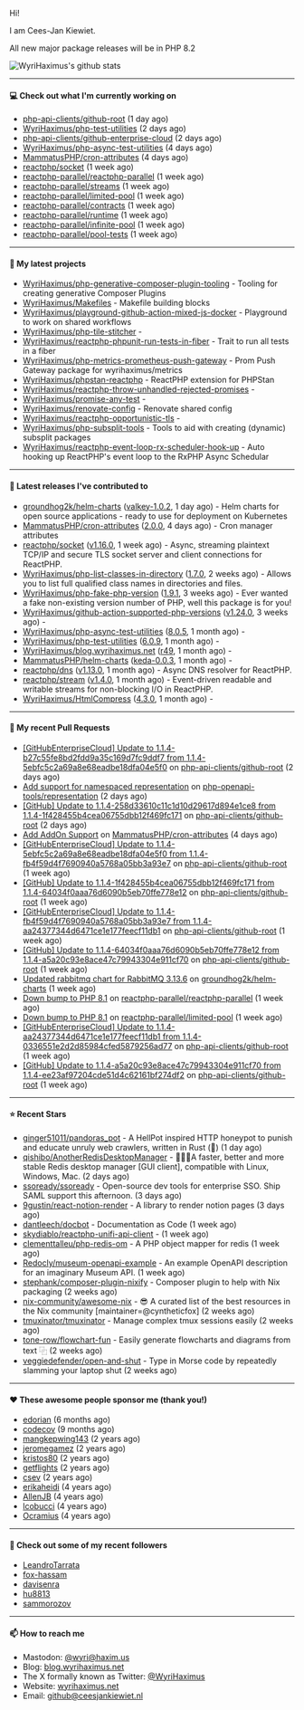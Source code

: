 Hi!

I am Cees-Jan Kiewiet.

All new major package releases will be in PHP 8.2

![WyriHaximus's github stats](https://github-readme-stats.vercel.app/api?username=WyriHaximus&show_icons=true)

---

#### 💻 Check out what I'm currently working on

- [php-api-clients/github-root](https://github.com/php-api-clients/github-root) (1 day ago)
- [WyriHaximus/php-test-utilities](https://github.com/WyriHaximus/php-test-utilities) (2 days ago)
- [php-api-clients/github-enterprise-cloud](https://github.com/php-api-clients/github-enterprise-cloud) (2 days ago)
- [WyriHaximus/php-async-test-utilities](https://github.com/WyriHaximus/php-async-test-utilities) (4 days ago)
- [MammatusPHP/cron-attributes](https://github.com/MammatusPHP/cron-attributes) (4 days ago)
- [reactphp/socket](https://github.com/reactphp/socket) (1 week ago)
- [reactphp-parallel/reactphp-parallel](https://github.com/reactphp-parallel/reactphp-parallel) (1 week ago)
- [reactphp-parallel/streams](https://github.com/reactphp-parallel/streams) (1 week ago)
- [reactphp-parallel/limited-pool](https://github.com/reactphp-parallel/limited-pool) (1 week ago)
- [reactphp-parallel/contracts](https://github.com/reactphp-parallel/contracts) (1 week ago)
- [reactphp-parallel/runtime](https://github.com/reactphp-parallel/runtime) (1 week ago)
- [reactphp-parallel/infinite-pool](https://github.com/reactphp-parallel/infinite-pool) (1 week ago)
- [reactphp-parallel/pool-tests](https://github.com/reactphp-parallel/pool-tests) (1 week ago)

---

#### 🌱 My latest projects

- [WyriHaximus/php-generative-composer-plugin-tooling](https://github.com/WyriHaximus/php-generative-composer-plugin-tooling) - Tooling for creating generative Composer Plugins
- [WyriHaximus/Makefiles](https://github.com/WyriHaximus/Makefiles) - Makefile building blocks
- [WyriHaximus/playground-github-action-mixed-js-docker](https://github.com/WyriHaximus/playground-github-action-mixed-js-docker) - Playground to work on shared workflows
- [WyriHaximus/php-tile-stitcher](https://github.com/WyriHaximus/php-tile-stitcher) - 
- [WyriHaximus/reactphp-phpunit-run-tests-in-fiber](https://github.com/WyriHaximus/reactphp-phpunit-run-tests-in-fiber) - Trait to run all tests in a fiber
- [WyriHaximus/php-metrics-prometheus-push-gateway](https://github.com/WyriHaximus/php-metrics-prometheus-push-gateway) - Prom Push Gateway package for wyrihaximus/metrics
- [WyriHaximus/phpstan-reactphp](https://github.com/WyriHaximus/phpstan-reactphp) - ReactPHP extension for PHPStan
- [WyriHaximus/reactphp-throw-unhandled-rejected-promises](https://github.com/WyriHaximus/reactphp-throw-unhandled-rejected-promises) - 
- [WyriHaximus/promise-any-test](https://github.com/WyriHaximus/promise-any-test) - 
- [WyriHaximus/renovate-config](https://github.com/WyriHaximus/renovate-config) - Renovate shared config
- [WyriHaximus/reactphp-opportunistic-tls](https://github.com/WyriHaximus/reactphp-opportunistic-tls) - 
- [WyriHaximus/php-subsplit-tools](https://github.com/WyriHaximus/php-subsplit-tools) - Tools to aid with creating (dynamic) subsplit packages
- [WyriHaximus/reactphp-event-loop-rx-scheduler-hook-up](https://github.com/WyriHaximus/reactphp-event-loop-rx-scheduler-hook-up) - Auto hooking up ReactPHP&#39;s event loop to the RxPHP Async Schedular

---

#### 🔭 Latest releases I've contributed to

- [groundhog2k/helm-charts](https://github.com/groundhog2k/helm-charts) ([valkey-1.0.2](https://github.com/groundhog2k/helm-charts/releases/tag/valkey-1.0.2), 1 day ago) - Helm charts for open source applications - ready to use for deployment on Kubernetes
- [MammatusPHP/cron-attributes](https://github.com/MammatusPHP/cron-attributes) ([2.0.0](https://github.com/MammatusPHP/cron-attributes/releases/tag/2.0.0), 4 days ago) - Cron manager attributes
- [reactphp/socket](https://github.com/reactphp/socket) ([v1.16.0](https://github.com/reactphp/socket/releases/tag/v1.16.0), 1 week ago) - Async, streaming plaintext TCP/IP and secure TLS socket server and client connections for ReactPHP.
- [WyriHaximus/php-list-classes-in-directory](https://github.com/WyriHaximus/php-list-classes-in-directory) ([1.7.0](https://github.com/WyriHaximus/php-list-classes-in-directory/releases/tag/1.7.0), 2 weeks ago) - Allows you to list full qualified class names in directories and files.
- [WyriHaximus/php-fake-php-version](https://github.com/WyriHaximus/php-fake-php-version) ([1.9.1](https://github.com/WyriHaximus/php-fake-php-version/releases/tag/1.9.1), 3 weeks ago) - Ever wanted a fake non-existing version number of PHP, well this package is for you!
- [WyriHaximus/github-action-supported-php-versions](https://github.com/WyriHaximus/github-action-supported-php-versions) ([v1.24.0](https://github.com/WyriHaximus/github-action-supported-php-versions/releases/tag/v1.24.0), 3 weeks ago) - 
- [WyriHaximus/php-async-test-utilities](https://github.com/WyriHaximus/php-async-test-utilities) ([8.0.5](https://github.com/WyriHaximus/php-async-test-utilities/releases/tag/8.0.5), 1 month ago) - 
- [WyriHaximus/php-test-utilities](https://github.com/WyriHaximus/php-test-utilities) ([6.0.9](https://github.com/WyriHaximus/php-test-utilities/releases/tag/6.0.9), 1 month ago) - 
- [WyriHaximus/blog.wyrihaximus.net](https://github.com/WyriHaximus/blog.wyrihaximus.net) ([r49](https://github.com/WyriHaximus/blog.wyrihaximus.net/releases/tag/r49), 1 month ago) - 
- [MammatusPHP/helm-charts](https://github.com/MammatusPHP/helm-charts) ([keda-0.0.3](https://github.com/MammatusPHP/helm-charts/releases/tag/keda-0.0.3), 1 month ago) - 
- [reactphp/dns](https://github.com/reactphp/dns) ([v1.13.0](https://github.com/reactphp/dns/releases/tag/v1.13.0), 1 month ago) - Async DNS resolver for ReactPHP.
- [reactphp/stream](https://github.com/reactphp/stream) ([v1.4.0](https://github.com/reactphp/stream/releases/tag/v1.4.0), 1 month ago) - Event-driven readable and writable streams for non-blocking I/O in ReactPHP.
- [WyriHaximus/HtmlCompress](https://github.com/WyriHaximus/HtmlCompress) ([4.3.0](https://github.com/WyriHaximus/HtmlCompress/releases/tag/4.3.0), 1 month ago) - 

---

#### 🔨 My recent Pull Requests

- [[GitHubEnterpriseCloud] Update to 1.1.4-b27c55fe8bd2fdd9a35c169d7fc9ddf7 from 1.1.4-5ebfc5c2a69a8e68eadbe18dfa04e5f0](https://github.com/php-api-clients/github-root/pull/1244) on [php-api-clients/github-root](https://github.com/php-api-clients/github-root) (2 days ago)
- [Add support for namespaced representation](https://github.com/php-openapi-tools/representation/pull/1) on [php-openapi-tools/representation](https://github.com/php-openapi-tools/representation) (2 days ago)
- [[GitHub] Update to 1.1.4-258d33610c11c1d10d29617d894e1ce8 from 1.1.4-1f428455b4cea06755dbb12f469fc171](https://github.com/php-api-clients/github-root/pull/1243) on [php-api-clients/github-root](https://github.com/php-api-clients/github-root) (2 days ago)
- [Add AddOn Support](https://github.com/MammatusPHP/cron-attributes/pull/4) on [MammatusPHP/cron-attributes](https://github.com/MammatusPHP/cron-attributes) (4 days ago)
- [[GitHubEnterpriseCloud] Update to 1.1.4-5ebfc5c2a69a8e68eadbe18dfa04e5f0 from 1.1.4-fb4f59d4f7690940a5768a05bb3a93e7](https://github.com/php-api-clients/github-root/pull/1242) on [php-api-clients/github-root](https://github.com/php-api-clients/github-root) (1 week ago)
- [[GitHub] Update to 1.1.4-1f428455b4cea06755dbb12f469fc171 from 1.1.4-64034f0aaa76d6090b5eb70ffe778e12](https://github.com/php-api-clients/github-root/pull/1241) on [php-api-clients/github-root](https://github.com/php-api-clients/github-root) (1 week ago)
- [[GitHubEnterpriseCloud] Update to 1.1.4-fb4f59d4f7690940a5768a05bb3a93e7 from 1.1.4-aa24377344d6471ce1e177feecf11db1](https://github.com/php-api-clients/github-root/pull/1240) on [php-api-clients/github-root](https://github.com/php-api-clients/github-root) (1 week ago)
- [[GitHub] Update to 1.1.4-64034f0aaa76d6090b5eb70ffe778e12 from 1.1.4-a5a20c93e8ace47c79943304e911cf70](https://github.com/php-api-clients/github-root/pull/1239) on [php-api-clients/github-root](https://github.com/php-api-clients/github-root) (1 week ago)
- [Updated rabbitmq chart for RabbitMQ 3.13.6](https://github.com/groundhog2k/helm-charts/pull/1379) on [groundhog2k/helm-charts](https://github.com/groundhog2k/helm-charts) (1 week ago)
- [Down bump to PHP 8.1](https://github.com/reactphp-parallel/reactphp-parallel/pull/54) on [reactphp-parallel/reactphp-parallel](https://github.com/reactphp-parallel/reactphp-parallel) (1 week ago)
- [Down bump to PHP 8.1](https://github.com/reactphp-parallel/limited-pool/pull/54) on [reactphp-parallel/limited-pool](https://github.com/reactphp-parallel/limited-pool) (1 week ago)
- [[GitHubEnterpriseCloud] Update to 1.1.4-aa24377344d6471ce1e177feecf11db1 from 1.1.4-0336551e2d2d85984cfed5879256ad77](https://github.com/php-api-clients/github-root/pull/1238) on [php-api-clients/github-root](https://github.com/php-api-clients/github-root) (1 week ago)
- [[GitHub] Update to 1.1.4-a5a20c93e8ace47c79943304e911cf70 from 1.1.4-ee23af97204cde51d4c62161bf274df2](https://github.com/php-api-clients/github-root/pull/1237) on [php-api-clients/github-root](https://github.com/php-api-clients/github-root) (1 week ago)

---

#### ⭐ Recent Stars

- [ginger51011/pandoras_pot](https://github.com/ginger51011/pandoras_pot) - A HellPot inspired HTTP honeypot to punish and educate unruly web crawlers, written in Rust (🚀) (1 day ago)
- [qishibo/AnotherRedisDesktopManager](https://github.com/qishibo/AnotherRedisDesktopManager) - 🚀🚀🚀A faster, better and more stable Redis desktop manager [GUI client], compatible with Linux, Windows, Mac. (2 days ago)
- [ssoready/ssoready](https://github.com/ssoready/ssoready) - Open-source dev tools for enterprise SSO. Ship SAML support this afternoon. (3 days ago)
- [9gustin/react-notion-render](https://github.com/9gustin/react-notion-render) - A library to render notion pages (3 days ago)
- [dantleech/docbot](https://github.com/dantleech/docbot) - Documentation as Code (1 week ago)
- [skydiablo/reactphp-unifi-api-client](https://github.com/skydiablo/reactphp-unifi-api-client) -  (1 week ago)
- [clementtalleu/php-redis-om](https://github.com/clementtalleu/php-redis-om) - A PHP object mapper for redis (1 week ago)
- [Redocly/museum-openapi-example](https://github.com/Redocly/museum-openapi-example) - An example OpenAPI description for an imaginary Museum API.  (1 week ago)
- [stephank/composer-plugin-nixify](https://github.com/stephank/composer-plugin-nixify) - Composer plugin to help with Nix packaging (2 weeks ago)
- [nix-community/awesome-nix](https://github.com/nix-community/awesome-nix) - 😎 A curated list of the best resources in the Nix community [maintainer=@cyntheticfox] (2 weeks ago)
- [tmuxinator/tmuxinator](https://github.com/tmuxinator/tmuxinator) - Manage complex tmux sessions easily (2 weeks ago)
- [tone-row/flowchart-fun](https://github.com/tone-row/flowchart-fun) - Easily generate flowcharts and diagrams from text ⿻ (2 weeks ago)
- [veggiedefender/open-and-shut](https://github.com/veggiedefender/open-and-shut) - Type in Morse code by repeatedly slamming your laptop shut (2 weeks ago)

---

#### ❤️ These awesome people sponsor me (thank you!)

- [edorian](https://github.com/edorian) (6 months ago)
- [codecov](https://github.com/codecov) (9 months ago)
- [mangkepwing143](https://github.com/mangkepwing143) (2 years ago)
- [jeromegamez](https://github.com/jeromegamez) (2 years ago)
- [kristos80](https://github.com/kristos80) (2 years ago)
- [getflights](https://github.com/getflights) (2 years ago)
- [csev](https://github.com/csev) (2 years ago)
- [erikaheidi](https://github.com/erikaheidi) (4 years ago)
- [AllenJB](https://github.com/AllenJB) (4 years ago)
- [lcobucci](https://github.com/lcobucci) (4 years ago)
- [Ocramius](https://github.com/Ocramius) (4 years ago)

---

#### 👯 Check out some of my recent followers

- [LeandroTarrata](https://github.com/LeandroTarrata)
- [fox-hassam](https://github.com/fox-hassam)
- [davisenra](https://github.com/davisenra)
- [hu8813](https://github.com/hu8813)
- [sammorozov](https://github.com/sammorozov)

---

#### 📫 How to reach me

- Mastodon: [@wyri@haxim.us](https://toot-toot.wyrihaxim.us/@wyri)
- Blog: [blog.wyrihaximus.net](https://blog.wyrihaximus.net/)
- The X formally known as Twitter: [@WyriHaximus](https://twitter.com/WyriHaximus)
- Website: [wyrihaximus.net](https://wyrihaximus.net/)
- Email: [github@ceesjankiewiet.nl](mailto:github@ceesjankiewiet.nl)
